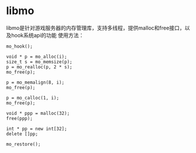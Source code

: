 # libmo
libmo是针对游戏服务器的内存管理库，支持多线程，提供malloc和free接口，以及hook系统api的功能
使用方法：

```
mo_hook();

void * p = mo_alloc(i);
size_t s = mo_memsize(p);
p = mo_realloc(p, 2 * s);
mo_free(p);

p = mo_memalign(8, i);
mo_free(p);

p = mo_calloc(1, i);
mo_free(p);

void * ppp = malloc(32);
free(ppp);

int * pp = new int[32];
delete []pp;

mo_restore();
```
